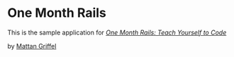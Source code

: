 # One Month Rails 

This is the sample application for
[*One Month Rails: Teach Yourself to Code*](http://onemonthrails.com)

by [Mattan Griffel](http://mattangriffel.com)